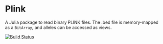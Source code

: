 # Plink

A Julia package to read binary PLINK files. The .bed file is memory-mapped as a `BitArray`, and alleles can be accessed as views.

[![Build Status](https://github.com/mfz/Plink.jl/actions/workflows/CI.yml/badge.svg?branch=main)](https://github.com/mfz/Plink.jl/actions/workflows/CI.yml?query=branch%3Amain)
